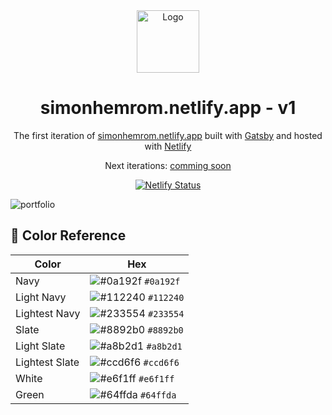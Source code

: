 <div align="center">
  <img alt="Logo" src="https://user-images.githubusercontent.com/69765697/132418682-dc6a88e4-be8e-48d7-9ede-a4f5ee45d034.png" width="100" />
</div>
<h1 align="center">
  simonhemrom.netlify.app - v1
</h1>
<p align="center">
  The first iteration of <a href="https://simonhemrom.netlify.app" target="_blank">simonhemrom.netlify.app</a> built with <a href="https://www.gatsbyjs.org/" target="_blank">Gatsby</a> and hosted with <a href="https://www.netlify.com/" target="_blank">Netlify</a>
</p>
<p align="center">
  Next iterations:
  <a href="https://github.com/devsimonhem" target="_blank">comming soon</a>
</p>
<p align="center">
  <a href="https://app.netlify.com/sites/simonhemrom/deploys" target="_blank">
    <img src="https://api.netlify.com/api/v1/badges/fb00d89d-e76e-4344-8da4-d42a77003adb/deploy-status" alt="Netlify Status" />
  </a>
</p>

![portfolio](https://github.com/simons-devtools/next-app/blob/main/public/site.png)



## 🎨 Color Reference

| Color          | Hex                                                                |
| -------------- | ------------------------------------------------------------------ |
| Navy           | ![#0a192f](https://via.placeholder.com/10/0a192f?text=+) `#0a192f` |
| Light Navy     | ![#112240](https://via.placeholder.com/10/0a192f?text=+) `#112240` |
| Lightest Navy  | ![#233554](https://via.placeholder.com/10/303C55?text=+) `#233554` |
| Slate          | ![#8892b0](https://via.placeholder.com/10/8892b0?text=+) `#8892b0` |
| Light Slate    | ![#a8b2d1](https://via.placeholder.com/10/a8b2d1?text=+) `#a8b2d1` |
| Lightest Slate | ![#ccd6f6](https://via.placeholder.com/10/ccd6f6?text=+) `#ccd6f6` |
| White          | ![#e6f1ff](https://via.placeholder.com/10/e6f1ff?text=+) `#e6f1ff` |
| Green          | ![#64ffda](https://via.placeholder.com/10/64ffda?text=+) `#64ffda` |
